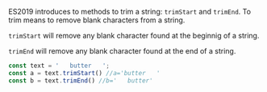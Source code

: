 ES2019 introduces to methods to trim a string: `trimStart` and `trimEnd`. To trim means to remove blank characters from a string.

`trimStart` will remove any blank character found at the beginnig of a string.

`trimEnd` will remove any blank character found at the end of a string.

```javascript
const text = '   butter   ';
const a = text.trimStart() //a='butter   '
const b = text.trimEnd() //b='   butter'
```
